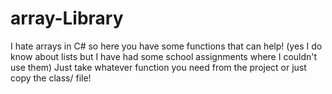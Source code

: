 # array-Library
I hate arrays in C# so here you have some functions that can help!
(yes I do know about lists but I have had some school assignments where I couldn't use them)
Just take whatever function you need from the project or just copy the class/ file!
